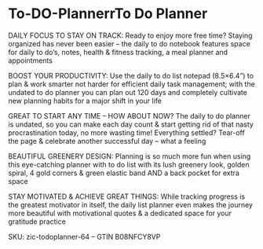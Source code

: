 # To-DO-PlannerrTo Do Planner

DAILY FOCUS TO STAY ON TRACK: Ready to enjoy more free time? Staying organized has never been easier – the daily to do notebook features space for daily to do’s, notes, health & fitness tracking, a meal planner and appointments

BOOST YOUR PRODUCTIVITY: Use the daily to do list notepad (8.5×6.4”) to plan & work smarter not harder for efficient daily task management; with the undated to do planner you can plan out 120 days and completely cultivate new planning habits for a major shift in your life

GREAT TO START ANY TIME – HOW ABOUT NOW? The daily to do planner is undated, so you can make each day count & start getting rid of that nasty procrastination today, no more wasting time! Everything settled? Tear-off the page & celebrate another successful day – what a feeling

BEAUTIFUL GREENERY DESIGN: Planning is so much more fun when using this eye-catching planner with to do list with its lush greenery look, golden spiral, 4 gold corners & green elastic band AND a back pocket for extra space

STAY MOTIVATED & ACHIEVE GREAT THINGS: While tracking progress is the greatest motivator in itself, the daily list planner even makes the journey more beautiful with motivational quotes & a dedicated space for your gratitude practice

SKU: zic-todoplanner-64 – GTIN B08NFCY8VP
